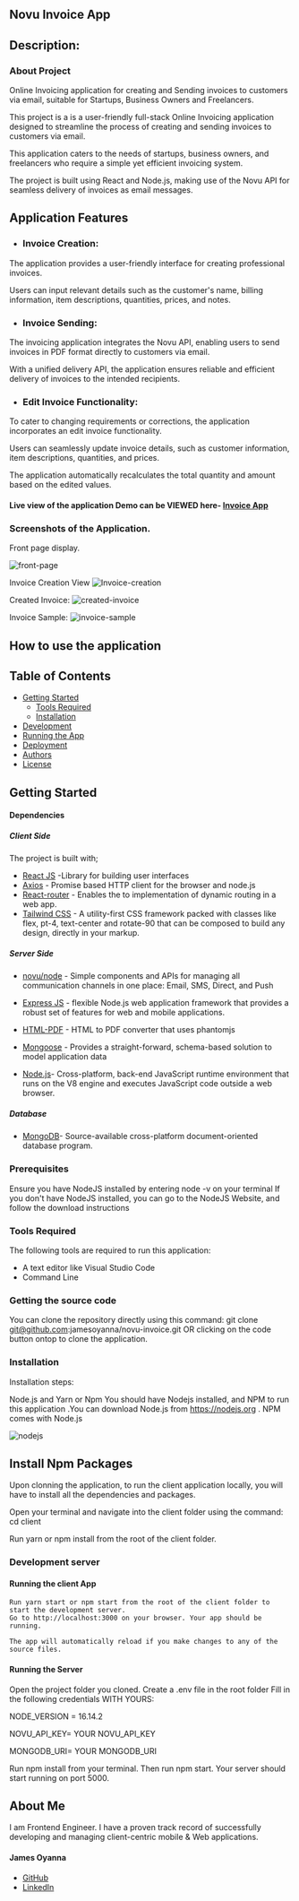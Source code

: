 ## Novu Invoice App

## Description: 

### About Project
 Online Invoicing application for creating and Sending invoices to customers via email, suitable for Startups, Business Owners and Freelancers. 


This project is a is a user-friendly full-stack Online Invoicing application designed to streamline the process of creating and sending invoices to customers via email. 

This application caters to the needs of startups, business owners, and freelancers who require a simple yet efficient invoicing system. 

The project is built using React and Node.js, making use of the Novu API for seamless delivery of invoices as email messages.

## Application Features
- ### Invoice Creation: 
The application provides a user-friendly interface for creating professional invoices. 

Users can input relevant details such as the customer's name, billing information, item descriptions, quantities, prices, and notes. 

- ### Invoice Sending: 
The invoicing application integrates the Novu API, enabling users to send invoices in PDF format directly to customers via email. 

With a unified delivery API, the application ensures reliable and efficient delivery of invoices to the intended recipients.

- ### Edit Invoice Functionality: 
To cater to changing requirements or corrections, the application incorporates an edit invoice functionality. 

Users can seamlessly update invoice details, such as customer information, item descriptions, quantities, and prices. 

The application automatically recalculates the total quantity and amount based on the edited values.


#### Live view of the application Demo can be VIEWED here- [Invoice App](https://novu-invoice.netlify.app/)


### Screenshots of the Application.

Front page display.

![front-page](https://github.com/jamesoyanna/novu-invoice/assets/26815113/30d86838-cf58-4135-a00c-7b52c0d94019)




Invoice Creation View
![Invoice-creation](https://github.com/jamesoyanna/novu-invoice/assets/26815113/7f48281c-3a6e-4e2a-853d-6fdaa60d6ca1)


Created Invoice:
![created-invoice](https://github.com/jamesoyanna/novu-invoice/assets/26815113/5c8e0f49-e90c-4276-aa16-ee620fe7e688)


Invoice Sample:
![invoice-sample](https://github.com/jamesoyanna/novu-invoice/assets/26815113/9493c579-4745-4d0d-bceb-b0f120b9e967)


## How to use the application

## Table of Contents
- [Getting Started](#getting-started)
	- [Tools Required](#tools-required)
	- [Installation](#installation)
- [Development](#development)
- [Running the App](#running-the-app)
- [Deployment](#deployment)
- [Authors](#authors)
- [License](#license)

## Getting Started

#### Dependencies
##### Client Side

The project is built with;
* [React JS](https://beta.reactjs.org/) -Library for building user interfaces
* [Axios](https://axios-http.com) - Promise based HTTP client for the browser and node.js
* [React-router](https://reactrouter.com) - Enables the to implementation of dynamic routing in a web app.
* [Tailwind CSS](https://mui.com) - A utility-first CSS framework packed with classes like flex, pt-4, text-center and rotate-90 that can be composed to build any design, directly in your markup.


##### Server Side
* [novu/node](https://novu.co/) - Simple components and APIs for managing all communication channels in one place: Email, SMS, Direct, and Push
* [Express JS](https://expressjs.com/) - flexible Node.js web application framework that provides a robust set of features for web and mobile applications.
* [HTML-PDF](https://www.npmjs.com/package/html-pdf?activeTab=readme) - HTML to PDF converter that uses phantomjs
* [Mongoose](https://mongoosejs.com) - Provides a straight-forward, schema-based solution to model application data 

* [Node.js](https://nodejs.org/en)- Cross-platform, back-end JavaScript runtime environment that runs on the V8 engine and executes JavaScript code outside a web browser.

##### Database
* [MongoDB](https://www.mongodb.com/)- Source-available cross-platform document-oriented database program.

 
### Prerequisites
Ensure you have NodeJS installed by entering node -v on your terminal If you don't have NodeJS installed, you can go to the NodeJS Website, and follow the download instructions


### Tools Required
The following tools are required to run this application:

* A text editor like Visual Studio Code
* Command Line

### Getting the source code
You can clone the repository directly using this command:
git clone git@github.com:jamesoyanna/novu-invoice.git
OR clicking on the code button ontop to clone the application.

### Installation
Installation steps:

Node.js and Yarn or Npm
You should have Nodejs installed, and NPM to run this application .You can download Node.js from https://nodejs.org . NPM comes with Node.js

![nodejs](https://user-images.githubusercontent.com/26815113/132867561-bf2ec1a2-cd63-461f-95dd-e95c1c6676c7.PNG)

## Install Npm Packages
Upon clonning the application, to run the client application locally, you will have to install all the dependencies and packages. 

Open your terminal and navigate into the client folder using the command:
cd client

 Run yarn or npm install from the root of the client folder.

### Development server

#### Running the client App

  ``` 
Run yarn start or npm start from the root of the client folder to start the development server. 
Go to http://localhost:3000 on your browser. Your app should be running.

The app will automatically reload if you make changes to any of the source files.
  ```

#### Running the Server
Open the project folder you cloned. 
Create a .env file in the root folder
Fill in the following credentials WITH YOURS:

NODE_VERSION = 16.14.2

NOVU_API_KEY= YOUR NOVU_API_KEY

MONGODB_URI= YOUR MONGODB_URI


Run npm install from your terminal.
Then run npm start. 
Your server should start running on  port 5000.

## About Me 
I am Frontend Engineer. I have a proven track record of successfully developing and managing client-centric mobile & Web applications. 


#### James Oyanna
* [GitHub](https://github.com/jamesoyanna)
* [LinkedIn](https://www.linkedin.com/in/jamesoyanna)


